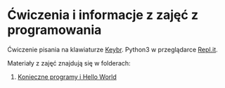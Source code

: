 # Ćwiczenia i informacje z zajęć z programowania

Ćwiczenie pisania na klawiaturze [Keybr](keybr.com).
Python3 w przeglądarce [Repl.it](repl.it/languages/python3).

Materiały z zajęć znajdują się w folderach:
1. [Konieczne programy i Hello World](github.com/micouy/zajecia/tree/master/lekcja-1)
